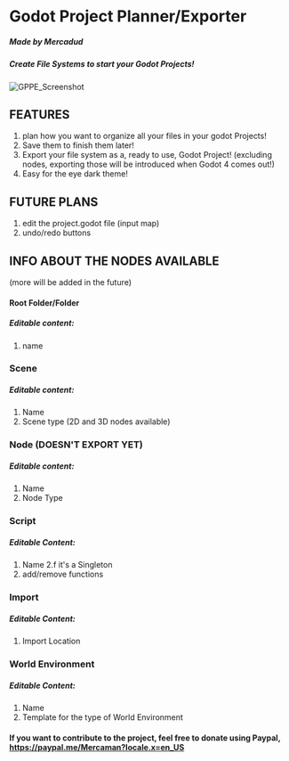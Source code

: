 # Godot Project Planner/Exporter
##### Made by Mercadud

##### Create File Systems to start your Godot Projects!
![GPPE_Screenshot](https://user-images.githubusercontent.com/34464977/114950026-3a593900-9e20-11eb-8487-cd6d324940a0.png)


## FEATURES
1. plan how you want to organize all your files in your godot Projects!
2. Save them to finish them later!
4. Export your file system as a, ready to use, Godot Project! (excluding nodes, exporting those will be introduced when Godot 4 comes out!)
6. Easy for the eye dark theme!

## FUTURE PLANS
1. edit the project.godot file (input map)
2. undo/redo buttons

## INFO ABOUT THE NODES AVAILABLE
(more will be added in the future)
#### Root Folder/Folder
##### Editable content:
1. name

### Scene
##### Editable content:
1. Name
2. Scene type (2D and 3D nodes available)

### Node (DOESN'T EXPORT YET)
##### Editable content:
1. Name
2. Node Type

### Script
##### Editable Content:
1. Name
2.f it's a Singleton
3. add/remove functions

### Import
##### Editable Content:
1. Import Location

### World Environment
##### Editable Content:
1. Name
2. Template for the type of World Environment

#### If you want to contribute to the project, feel free to donate using Paypal, https://paypal.me/Mercaman?locale.x=en_US

